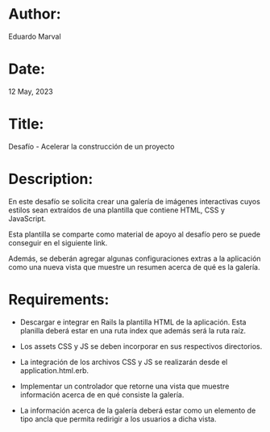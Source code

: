 # Author: 
Eduardo Marval

# Date: 
12 May, 2023

# Title: 
Desafío - Acelerar la construcción de un proyecto


# Description:

En este desafío se solicita crear una galería de imágenes interactivas cuyos estilos sean
extraídos de una plantilla que contiene HTML, CSS y JavaScript. 

Esta plantilla se comparte como material de apoyo al desafío pero se puede conseguir en el siguiente link. 

Además, se deberán agregar algunas configuraciones extras a la aplicación como una nueva vista que
muestre un resumen acerca de qué es la galería.

# Requirements:

- Descargar e integrar en Rails la plantilla HTML de la aplicación. Esta planilla deberá
estar en una ruta index que además será la ruta raíz.

- Los assets CSS y JS se deben incorporar en sus respectivos directorios.

- La integración de los archivos CSS y JS se realizarán desde el application.html.erb.

- Implementar un controlador que retorne una vista que muestre información acerca
de en qué consiste la galería.

- La información acerca de la galería deberá estar como un elemento de tipo ancla que
permita redirigir a los usuarios a dicha vista.



